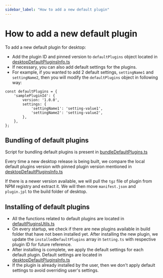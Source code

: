 ```yaml
---
sidebar_label: "How to add a new default plugin"
---
```


# How to add a new default plugin

To add a new default plugin for desktop:

- Add the plugin ID and pinned version to `defaultPlugins` object located in [desktopDefaultPluginsInfo.ts](https://github.com/laurent22/joplin/blob/eb7083d7888433ff6ef76ccfb7fb87ba951d513f/packages/lib/services/plugins/defaultPlugins/desktopDefaultPluginsInfo.ts#L5)
- If necessary, you can also add default settings for the plugins.
- For example, if you wanted to add 2 default settings, `settingName1` and `settingName2`, then you will modify the `defaultPlugins` object in following way:

```
const defaultPlugins = {
    'samplePluginId': {
        version: '1.0.0',
        settings: {
            'settingName1': 'setting-value1',
            'settingName2': 'setting-value2',
        },
    },
};
```

## Bundling of default plugins

Script for bundling default plugins is present in [bundleDefaultPlugins.ts](https://github.com/laurent22/joplin/blob/eb7083d7888433ff6ef76ccfb7fb87ba951d513f/packages/tools/bundleDefaultPlugins.ts)

Every time a new desktop release is being built, we compare the local default plugins version with pinned plugin version mentioned in [desktopDefaultPluginsInfo.ts](https://github.com/laurent22/joplin/blob/eb7083d7888433ff6ef76ccfb7fb87ba951d513f/packages/lib/services/plugins/defaultPlugins/desktopDefaultPluginsInfo.ts)

If there is a newer version available, we will pull the `tgz` file of plugin from NPM registry and extract it. We will then move `manifest.json` and `plugin.jpl` to the build folder of desktop.

## Installing of default plugins

- All the functions related to default plugins are located in [defaultPluginsUtils.ts](https://github.com/laurent22/joplin/blob/eb7083d7888433ff6ef76ccfb7fb87ba951d513f/packages/lib/services/plugins/defaultPlugins/defaultPluginsUtils.ts)
- On every startup, we check if there are new plugins available in build folder that have not been installed yet. After installing the new plugin, we update the `installedDefaultPlugins` array in `Setting.ts` with respective plugin ID for future reference.
- After installing is complete, we apply the default settings for each default plugin. Default settings are located in [desktopDefaultPluginsInfo.ts](https://github.com/laurent22/joplin/blob/eb7083d7888433ff6ef76ccfb7fb87ba951d513f/packages/lib/services/plugins/defaultPlugins/desktopDefaultPluginsInfo.ts)
- If the plugin is already installed by the user, then we don't apply default settings to avoid overriding user's settings.